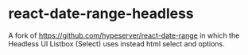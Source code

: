 # react-date-range-headless

A fork of https://github.com/hypeserver/react-date-range in which the Headless UI Listbox (Select) uses instead html select and options.